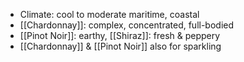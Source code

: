  + Climate: cool to moderate maritime, coastal
 + [[Chardonnay]]: complex, concentrated, full-bodied
 + [[Pinot Noir]]: earthy, [[Shiraz]]: fresh & peppery
 + [[Chardonnay]] & [[Pinot Noir]] also for sparkling